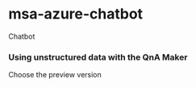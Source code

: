 # msa-azure-chatbot
Chatbot

### Using unstructured data with the QnA Maker

Choose the preview version
